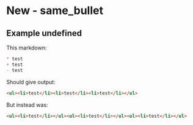 # New - same_bullet

## Example undefined

This markdown:

```markdown
* test
+ test
- test

```

Should give output:

```html
<ul><li>test</li><li>test</li><li>test</li></ul>
```

But instead was:

```html
<ul><li>test</li></ul><ul><li>test</li></ul><ul><li>test</li></ul>
```
